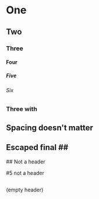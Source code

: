 # One
## Two
### Three
#### Four
##### Five

###### Six

### Three with ###
##      Spacing    doesn't    matter    ##      
## Escaped final \##

\## Not a header

#5 not a header

##
(empty header)
